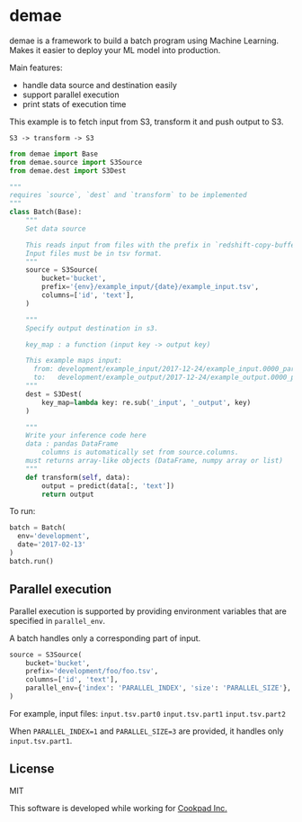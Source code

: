 # demae
demae is a framework to build a batch program using Machine Learning.
Makes it easier to deploy your ML model into production.

Main features:

- handle data source and destination easily
- support parallel execution
- print stats of execution time

This example is to fetch input from S3, transform it and push output to S3.

`S3 -> transform -> S3`

```python
from demae import Base
from demae.source import S3Source
from demae.dest import S3Dest

"""
requires `source`, `dest` and `transform` to be implemented
"""
class Batch(Base):
    """
    Set data source

    This reads input from files with the prefix in `redshift-copy-buffer` bucket.
    Input files must be in tsv format.
    """
    source = S3Source(
        bucket='bucket',
        prefix='{env}/example_input/{date}/example_input.tsv',
        columns=['id', 'text'],
    )

    """
    Specify output destination in s3.

    key_map : a function (input key -> output key)

    This example maps input:
      from: development/example_input/2017-12-24/example_input.0000_part_00.gz
      to:   development/example_output/2017-12-24/example_output.0000_part_00.gz
    """
    dest = S3Dest(
        key_map=lambda key: re.sub('_input', '_output', key)
    )

    """
    Write your inference code here
    data : pandas DataFrame
        columns is automatically set from source.columns.
    must returns array-like objects (DataFrame, numpy array or list)
    """
    def transform(self, data):
        output = predict(data[:, 'text'])
        return output

```

To run:

```python
batch = Batch(
  env='development',
  date='2017-02-13'
)
batch.run()
```

## Parallel execution
Parallel execution is supported by providing environment variables that are specified in `parallel_env`.

A batch handles only a corresponding part of input.


```python
source = S3Source(
    bucket='bucket',
    prefix='development/foo/foo.tsv',
    columns=['id', 'text'],
    parallel_env={'index': 'PARALLEL_INDEX', 'size': 'PARALLEL_SIZE'},
)
```

For example,
input files: `input.tsv.part0` `input.tsv.part1` `input.tsv.part2`

When `PARALLEL_INDEX=1` and `PARALLEL_SIZE=3` are provided, it handles only `input.tsv.part1`.


## License

MIT

This software is developed while working for [Cookpad Inc.](https://github.com/cookpad)
